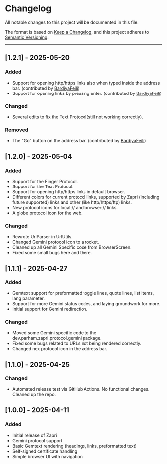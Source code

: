 # Changelog

All notable changes to this project will be documented in this file.

The format is based on [Keep a Changelog](https://keepachangelog.com/en/1.0.0/),
and this project adheres to [Semantic Versioning](https://semver.org/).

---

## [1.2.1] - 2025-05-20
### Added
- Support for opening http/https links also when typed inside the address bar. (contributed by [BardiyaFeili](https://github.com/BardiyaFeili))
- Support for opening links by pressing enter. (contributed by [BardiyaFeili](https://github.com/BardiyaFeili))
### Changed
- Several edits to fix the Text Protocol(still not working correctly).
### Removed
- The "Go" button on the address bar. (contributed by [BardiyaFeili](https://github.com/BardiyaFeili))

## [1.2.0] - 2025-05-04
### Added
- Support for the Finger Protocol.
- Support for the Text Protocol.
- Support for opening http/https links in default browser.
- Different colors for current protocol links, supported by Zapri (including future supported) links and other (like http/https/ftp) links.
- New protocol icons for local:// and browser:// links.
- A globe protocol icon for the web.
### Changed
- Rewrote UrlParser in UrlUtils.
- Changed Gemini protocol icon to a rocket.
- Cleaned up all Gemini Specific code from BrowserScreen.
- Fixed some small bugs here and there.

## [1.1.1] - 2025-04-27
### Added
- Gemtext support for preformatted toggle lines, quote lines, list items, lang parameter.
- Support for more Gemini status codes, and laying groundwork for more.
- Initial support for Gemini redirection.
### Changed
- Moved some Gemini specific code to the dev.parham.zapri.protocol.gemini package.
- Fixed some bugs related to URLs not being rendered correctly.
- Changed nex protocol icon in the address bar.

## [1.1.0] - 2025-04-25
### Changed
- Automated release test via GitHub Actions. No functional changes. Cleaned up the repo.

## [1.0.0] - 2025-04-11
### Added
- Initial release of Zapri
- Gemini protocol support
- Basic Gemtext rendering (headings, links, preformatted text)
- Self-signed certificate handling
- Simple browser UI with navigation

